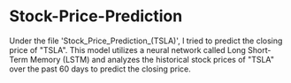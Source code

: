 # Stock-Price-Prediction
Under the file 'Stock_Price_Prediction_(TSLA)', I tried to predict the closing price of "TSLA".
This model utilizes a neural network called Long Short-Term Memory (LSTM) and analyzes the historical stock prices of "TSLA" over the past 60 days to predict the closing price.
